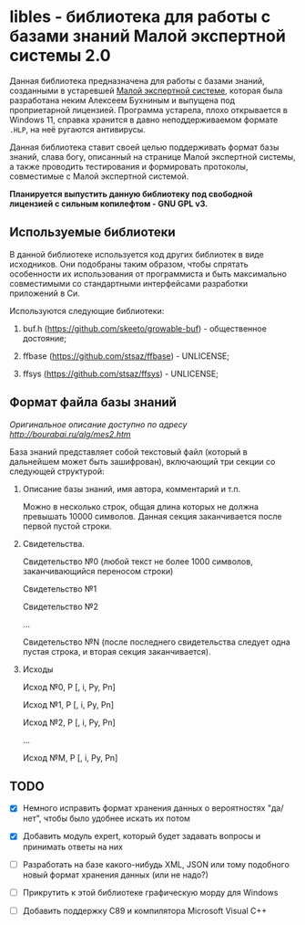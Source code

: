 libles - библиотека для работы с базами знаний Малой экспертной системы 2.0
===========================================================================

Данная библиотека предназначена для работы с базами знаний, созданными в
устаревшей [Малой экспертной системе](http://bourabai.ru/alg/mes2.htm), которая
была разработана неким Алексеем Бухниным и выпущена под проприетарной лицензией.
Программа устарела, плохо открывается в Windows 11, справка хранится в давно
неподдерживаемом формате `.HLP`, на неё ругаются антивирусы. 

Данная библиотека ставит своей целью поддерживать формат базы знаний, слава
богу, описанный на странице Малой экспертной системы, а также проводить
тестирования и формировать протоколы, совместимые с Малой экспертной системой.

**Планируется выпустить данную библиотеку под свободной лицензией с сильным
копилефтом - GNU GPL v3.**


Используемые библиотеки
-----------------------

В данной библиотеке используется код других библиотек в виде исходников. Они
подобраны таким образом, чтобы спрятать особенности их использования от
программиста и быть максимально совместимыми со стандартными интерфейсами
разработки приложений в Си.

Используются следующие библиотеки:

1. buf.h (<https://github.com/skeeto/growable-buf>) - общественное достояние;

2. ffbase (<https://github.com/stsaz/ffbase>) - UNLICENSE;

3. ffsys (<https://github.com/stsaz/ffsys>) - UNLICENSE;

Формат файла базы знаний
------------------------

*Оригинальное описание доступно по адресу <http://bourabai.ru/alg/mes2.htm>*

База знаний представляет собой текстовый файл (который в дальнейшем может быть
зашифрован), включающий три секции со следующей структурой:

1. Описание базы знаний, имя автора, комментарий и т.п.

   Можно в несколько строк, общая длина которых не должна превышать 10000
   символов. Данная секция заканчивается после первой пустой строки.

2. Свидетельства.

   Свидетельство №0 (любой текст не более 1000 символов, заканчивающийся
   переносом строки)

   Свидетельство №1

   Свидетельство №2

   ...

   Свидетельство №N (после последнего свидетельства следует одна пустая строка,
   и вторая секция заканчивается).

3. Исходы

   Исход №0, P [, i, Py, Pn]

   Исход №1, P [, i, Py, Pn]

   Исход №2, P [, i, Py, Pn]

   ...

   Исход №M, P [, i, Py, Pn]


TODO
----

- [X] Немного исправить формат хранения данных о вероятностях "да/нет", чтобы
  было удобнее искать их потом

- [X] Добавить модуль expert, который будет задавать вопросы и принимать ответы
  на них

- [ ] Разработать на базе какого-нибудь XML, JSON или тому подобного новый
  формат хранения данных (или не надо?)

- [ ] Прикрутить к этой библиотеке графическую морду для Windows

- [ ] Добавить поддержку C89 и компилятора Microsoft Visual C++

